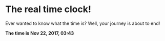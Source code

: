 # The real time clock!

Ever wanted to know what the time is? Well, your journey is about to end!

**The time is Nov 22, 2017, 03:43**